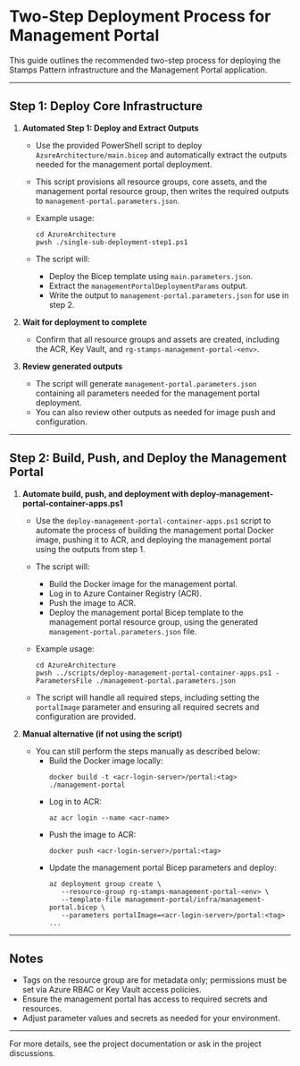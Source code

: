 # Two-Step Deployment Process for Management Portal

This guide outlines the recommended two-step process for deploying the Stamps Pattern infrastructure and the Management Portal application.

---

## Step 1: Deploy Core Infrastructure

1. **Automated Step 1: Deploy and Extract Outputs**
   - Use the provided PowerShell script to deploy `AzureArchitecture/main.bicep` and automatically extract the outputs needed for the management portal deployment.
   - This script provisions all resource groups, core assets, and the management portal resource group, then writes the required outputs to `management-portal.parameters.json`.
   - Example usage:
     ```pwsh
     cd AzureArchitecture
     pwsh ./single-sub-deployment-step1.ps1
     ```

   - The script will:
     - Deploy the Bicep template using `main.parameters.json`.
     - Extract the `managementPortalDeploymentParams` output.
     - Write the output to `management-portal.parameters.json` for use in step 2.

2. **Wait for deployment to complete**
   - Confirm that all resource groups and assets are created, including the ACR, Key Vault, and `rg-stamps-management-portal-<env>`.

3. **Review generated outputs**
   - The script will generate `management-portal.parameters.json` containing all parameters needed for the management portal deployment.
   - You can also review other outputs as needed for image push and configuration.

---

## Step 2: Build, Push, and Deploy the Management Portal


1. **Automate build, push, and deployment with deploy-management-portal-container-apps.ps1**
   - Use the `deploy-management-portal-container-apps.ps1` script to automate the process of building the management portal Docker image, pushing it to ACR, and deploying the management portal using the outputs from step 1.
    - The script will:
       - Build the Docker image for the management portal.
       - Log in to Azure Container Registry (ACR).
       - Push the image to ACR.
       - Deploy the management portal Bicep template to the management portal resource group, using the generated `management-portal.parameters.json` file.
   - Example usage:
      ```pwsh
      cd AzureArchitecture
      pwsh ../scripts/deploy-management-portal-container-apps.ps1 -ParametersFile ./management-portal.parameters.json
      ```

    - The script will handle all required steps, including setting the `portalImage` parameter and ensuring all required secrets and configuration are provided.

2. **Manual alternative (if not using the script)**
    - You can still perform the steps manually as described below:
       - Build the Docker image locally:
          ```pwsh
          docker build -t <acr-login-server>/portal:<tag> ./management-portal
          ```
       - Log in to ACR:
          ```pwsh
          az acr login --name <acr-name>
          ```
       - Push the image to ACR:
          ```pwsh
          docker push <acr-login-server>/portal:<tag>
          ```
       - Update the management portal Bicep parameters and deploy:
          ```pwsh
          az deployment group create \
             --resource-group rg-stamps-management-portal-<env> \
             --template-file management-portal/infra/management-portal.bicep \
             --parameters portalImage=<acr-login-server>/portal:<tag> ...
          ```

---

## Notes
- Tags on the resource group are for metadata only; permissions must be set via Azure RBAC or Key Vault access policies.
- Ensure the management portal has access to required secrets and resources.
- Adjust parameter values and secrets as needed for your environment.

---

For more details, see the project documentation or ask in the project discussions.
